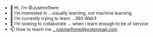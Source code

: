 - 👋 Hi, I’m @Justme1here
- 👀 I’m interested in ...visually learning, not machine learning.
- 🌱 I’m currently trying to learn ...360 Web3
- 💞️ I’m looking to collaborate ... when i learn enough to be of service
- 📫 How to reach me ...justme1here@protonmail.com 

<!---
Justme1here/Justme1here is a ✨ special ✨ repository because its `README.md` (this file) appears on your GitHub profile.
You can click the Preview link to take a look at your changes.
--->
